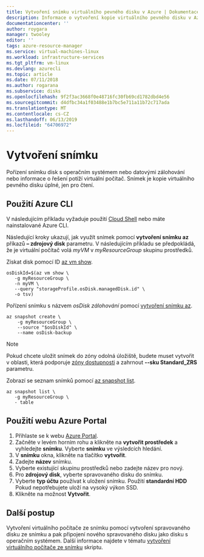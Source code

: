 ```yaml
---
title: Vytvoření snímku virtuálního pevného disku v Azure | Dokumentace Microsoftu
description: Informace o vytvoření kopie virtuálního pevného disku v Azure jako tlačítko zpět nahoru nebo pro řešení potíží.
documentationcenter: ''
author: roygara
manager: twooley
editor: ''
tags: azure-resource-manager
ms.service: virtual-machines-linux
ms.workload: infrastructure-services
ms.tgt_pltfrm: vm-linux
ms.devlang: azurecli
ms.topic: article
ms.date: 07/11/2018
ms.author: rogarana
ms.subservice: disks
ms.openlocfilehash: 9f2f3ac3668f0e48716fc30fb69cd1782dbd4e56
ms.sourcegitcommit: d4dfbc34a1f03488e1b7bc5e711a11b72c717ada
ms.translationtype: MT
ms.contentlocale: cs-CZ
ms.lasthandoff: 06/13/2019
ms.locfileid: "64706972"
---
```

# <a name="create-a-snapshot"></a>Vytvoření snímku 

Pořízení snímku disk s operačním systémem nebo datovými zálohování nebo informace o řešení potíží virtuální počítač. Snímek je kopie virtuálního pevného disku úplné, jen pro čtení. 

## <a name="use-azure-cli"></a>Použití Azure CLI 

V následujícím příkladu vyžaduje použití [Cloud Shell](https://shell.azure.com/bash) nebo máte nainstalované Azure CLI.

Následující kroky ukazují, jak využít snímek pomocí **vytvoření snímku az** příkazů **– zdrojový disk** parametru. V následujícím příkladu se předpokládá, že je virtuální počítač volá *myVM* v *myResourceGroup* skupinu prostředků.

Získat disk pomocí ID [az vm show](/cli/azure/vm#az-vm-show).

```azurecli-interactive
osDiskId=$(az vm show \
   -g myResourceGroup \
   -n myVM \
   --query "storageProfile.osDisk.managedDisk.id" \
   -o tsv)
```

Pořízení snímku s názvem *osDisk zálohování* pomocí [vytvoření snímku az](/cli/azure/snapshot#az-snapshot-create).

```azurecli-interactive
az snapshot create \
    -g myResourceGroup \
    --source "$osDiskId" \
    --name osDisk-backup
```

> [!NOTE]
> Pokud chcete uložit snímek do zóny odolná úložiště, budete muset vytvořit v oblasti, která podporuje [zóny dostupnosti](../../availability-zones/az-overview.md) a zahrnout **--sku Standard_ZRS** parametru.

Zobrazí se seznam snímků pomocí [az snapshot list](/cli/azure/snapshot#az-snapshot-list).

```azurecli-interactive
az snapshot list \
   -g myResourceGroup \
   - table
```

## <a name="use-azure-portal"></a>Použití webu Azure Portal 

1. Přihlaste se k webu [Azure Portal](https://portal.azure.com).
2. Začněte v levém horním rohu a klikněte na **vytvořit prostředek** a vyhledejte **snímku**. Vyberte **snímku** ve výsledcích hledání.
3. V **snímku** okna, klikněte na tlačítko **vytvořit**.
4. Zadejte **název** snímku.
5. Vyberte existující skupinu prostředků nebo zadejte název pro nový. 
7. Pro **zdrojový disk**, vyberte spravovaného disku do snímku.
8. Vyberte **typ účtu** používat k uložení snímku. Použití **standardní HDD** Pokud nepotřebujete uloží na vysoký výkon SSD.
9. Klikněte na možnost **Vytvořit**.


## <a name="next-steps"></a>Další postup

 Vytvoření virtuálního počítače ze snímku pomocí vytvoření spravovaného disku ze snímku a pak připojení nového spravovaného disku jako disku s operačním systémem. Další informace najdete v tématu [vytvoření virtuálního počítače ze snímku](./../scripts/virtual-machines-linux-cli-sample-create-vm-from-snapshot.md?toc=%2fcli%2fmodule%2ftoc.json) skriptu.

